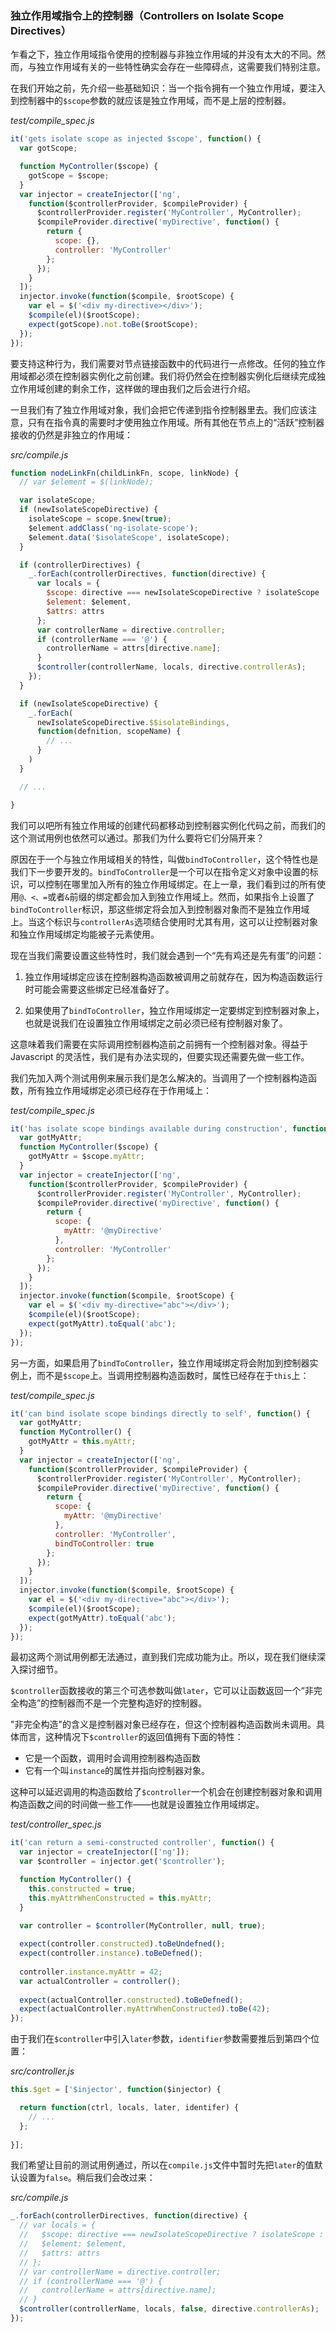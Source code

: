 ### 独立作用域指令上的控制器（Controllers on Isolate Scope Directives）

乍看之下，独立作用域指令使用的控制器与非独立作用域的并没有太大的不同。然而，与独立作用域有关的一些特性确实会存在一些障碍点，这需要我们特别注意。

在我们开始之前，先介绍一些基础知识：当一个指令拥有一个独立作用域，要注入到控制器中的`$scope`参数的就应该是独立作用域，而不是上层的控制器。

_test/compile_spec.js_

```js
it('gets isolate scope as injected $scope', function() {
  var gotScope;

  function MyController($scope) {
    gotScope = $scope;
  }
  var injector = createInjector(['ng',
    function($controllerProvider, $compileProvider) {
      $controllerProvider.register('MyController', MyController);
      $compileProvider.directive('myDirective', function() {
        return {
          scope: {},
          controller: 'MyController'
        };
      });
    }
  ]);
  injector.invoke(function($compile, $rootScope) {
    var el = $('<div my-directive></div>');
    $compile(el)($rootScope);
    expect(gotScope).not.toBe($rootScope);
  });
});
```

要支持这种行为，我们需要对节点链接函数中的代码进行一点修改。任何的独立作用域都必须在控制器实例化之前创建。我们将仍然会在控制器实例化后继续完成独立作用域创建的剩余工作，这样做的理由我们之后会进行介绍。

一旦我们有了独立作用域对象，我们会把它传递到指令控制器里去。我们应该注意，只有在指令真的需要时才使用独立作用域。所有其他在节点上的“活跃”控制器接收的仍然是非独立的作用域：

_src/compile.js_

```js
function nodeLinkFn(childLinkFn, scope, linkNode) {
  // var $element = $(linkNode);

  var isolateScope;
  if (newIsolateScopeDirective) {
    isolateScope = scope.$new(true);
    $element.addClass('ng-isolate-scope');
    $element.data('$isolateScope', isolateScope);
  }

  if (controllerDirectives) {
    _.forEach(controllerDirectives, function(directive) {
      var locals = {
        $scope: directive === newIsolateScopeDirective ? isolateScope : scope,
        $element: $element,
        $attrs: attrs
      };
      var controllerName = directive.controller;
      if (controllerName === '@') {
        controllerName = attrs[directive.name];
      }
      $controller(controllerName, locals, directive.controllerAs);
    });
  }

  if (newIsolateScopeDirective) {
    _.forEach(
      newIsolateScopeDirective.$$isolateBindings,
      function(defnition, scopeName) {
        // ...
      }
    )
  }

  // ...

}
```

我们可以吧所有独立作用域的创建代码都移动到控制器实例化代码之前，而我们的这个测试用例也依然可以通过。那我们为什么要将它们分隔开来？

原因在于一个与独立作用域相关的特性，叫做`bindToController`，这个特性也是我们下一步要开发的。`bindToController`是一个可以在指令定义对象中设置的标识，可以控制在哪里加入所有的独立作用域绑定。在上一章，我们看到过的所有使用`@、<、=`或者`&`前缀的绑定都会加入到独立作用域上。然而，如果指令上设置了`bindToController`标识，那这些绑定将会加入到控制器对象而不是独立作用域上。当这个标识与`controllerAs`选项结合使用时尤其有用，这可以让控制器对象和独立作用域绑定均能被子元素使用。

现在当我们需要设置这些特性时，我们就会遇到一个“先有鸡还是先有蛋”的问题：

1. 独立作用域绑定应该在控制器构造函数被调用之前就存在，因为构造函数运行时可能会需要这些绑定已经准备好了。

2. 如果使用了`bindToController`，独立作用域绑定一定要绑定到控制器对象上，也就是说我们在设置独立作用域绑定之前必须已经有控制器对象了。

这意味着我们需要在实际调用控制器构造前之前拥有一个控制器对象。得益于 Javascript 的灵活性，我们是有办法实现的，但要实现还需要先做一些工作。

我们先加入两个测试用例来展示我们是怎么解决的。当调用了一个控制器构造函数，所有独立作用域绑定必须已经存在于作用域上：

_test/compile_spec.js_

```js
it('has isolate scope bindings available during construction', function() {
  var gotMyAttr;
  function MyController($scope) {
    gotMyAttr = $scope.myAttr;
  }
  var injector = createInjector(['ng',
    function($controllerProvider, $compileProvider) {
      $controllerProvider.register('MyController', MyController);
      $compileProvider.directive('myDirective', function() {
        return {
          scope: {
            myAttr: '@myDirective'
          },
          controller: 'MyController'
        };
      });
    }
  ]);
  injector.invoke(function($compile, $rootScope) {
    var el = $('<div my-directive="abc"></div>');
    $compile(el)($rootScope);
    expect(gotMyAttr).toEqual('abc');
  });
});
```

另一方面，如果启用了`bindToController`，独立作用域绑定将会附加到控制器实例上，而不是`$scope`上。当调用控制器构造函数时，属性已经存在于`this`上：

_test/compile_spec.js_

```js
it('can bind isolate scope bindings directly to self', function() {
  var gotMyAttr;
  function MyController() {
    gotMyAttr = this.myAttr;
  }
  var injector = createInjector(['ng',
    function($controllerProvider, $compileProvider) {
      $controllerProvider.register('MyController', MyController);
      $compileProvider.directive('myDirective', function() {
        return {
          scope: {
            myAttr: '@myDirective'
          },
          controller: 'MyController',
          bindToController: true
        };
      });
    }
  ]);
  injector.invoke(function($compile, $rootScope) {
    var el = $('<div my-directive="abc"></div>');
    $compile(el)($rootScope);
    expect(gotMyAttr).toEqual('abc');
  });
});
```

最初这两个测试用例都无法通过，直到我们完成功能为止。所以，现在我们继续深入探讨细节。

`$controller`函数接收的第三个可选参数叫做`later`，它可以让函数返回一个“非完全构造”的控制器而不是一个完整构造好的控制器。

"非完全构造"的含义是控制器对象已经存在，但这个控制器构造函数尚未调用。具体而言，这种情况下`$controller`的返回值拥有下面的特性：

- 它是一个函数，调用时会调用控制器构造函数
- 它有一个叫`instance`的属性并指向控制器对象。

这种可以延迟调用的构造函数给了`$controller`一个机会在创建控制器对象和调用构造函数之间的时间做一些工作——也就是设置独立作用域绑定。

_test/controller_spec.js_

```js
it('can return a semi-constructed controller', function() {
  var injector = createInjector(['ng']);
  var $controller = injector.get('$controller');

  function MyController() {
    this.constructed = true;
    this.myAttrWhenConstructed = this.myAttr;
  }

  var controller = $controller(MyController, null, true);
  
  expect(controller.constructed).toBeUndefned();
  expect(controller.instance).toBeDefned();
  
  controller.instance.myAttr = 42;
  var actualController = controller();
  
  expect(actualController.constructed).toBeDefned();
  expect(actualController.myAttrWhenConstructed).toBe(42);
});
```

由于我们在`$controller`中引入`later`参数，`identifier`参数需要推后到第四个位置：

_src/controller.js_

```js
this.$get = ['$injector', function($injector) {

  return function(ctrl, locals, later, identifer) {
    // ...
  };
  
}];
```

我们希望让目前的测试用例通过，所以在`compile.js`文件中暂时先把`later`的值默认设置为`false`。稍后我们会改过来：

_src/compile.js_

```js
_.forEach(controllerDirectives, function(directive) {
  // var locals = {
  //   $scope: directive === newIsolateScopeDirective ? isolateScope : scope,
  //   $element: $element,
  //   $attrs: attrs
  // };
  // var controllerName = directive.controller;
  // if (controllerName === '@') {
  //   controllerName = attrs[directive.name];
  // }
  $controller(controllerName, locals, false, directive.controllerAs);
});
```